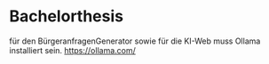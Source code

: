 # Bachelorthesis

für den BürgeranfragenGenerator sowie für die KI-Web muss Ollama installiert sein.
https://ollama.com/
